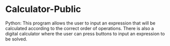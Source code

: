 # Calculator-Public
Python: This program allows the user to input an expression that will be calculated according to the correct order of operations. There is also a digital calculator where the user can press buttons to input an expression to be solved.
